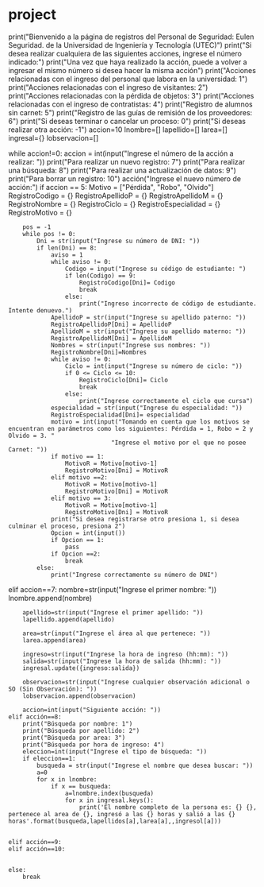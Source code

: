 # project
print("Bienvenido a la página de registros del Personal de Seguridad: Eulen Seguridad. de la Universidad de Ingeniería y Tecnología (UTEC)")
print("Si desea realizar cualquiera de las siguientes acciones, ingrese el número indicado:")
print("Una vez que haya realizado la acción, puede a volver a ingresar el mismo número si desea hacer la misma acción")
print("Acciones relacionadas con el ingreso del personal que labora en la universidad: 1")
print("Acciones relacionadas con el ingreso de visitantes: 2")
print("Acciones relacionadas con la pérdida de objetos: 3")
print("Acciones relacionadas con el ingreso de contratistas: 4")
print("Registro de alumnos sin carnet: 5")
print("Registro de las guías de remisión de los proveedores: 6")
print("Si deseas terminar o cancelar un proceso: 0")
print("Si deseas realizar otra acción: -1")
accion=10
lnombre=[]
lapellido=[]
larea=[]
ingresal={}
lobservacion=[]

while accion!=0:
    accion = int(input("Ingrese el número de la acción a realizar: "))
    print("Para realizar un nuevo registro: 7")
    print("Para realizar una búsqueda: 8")
    print("Para realizar una actualización de datos: 9")
    print("Para borrar un registro: 10")
    acción("Ingrese el nuevo número de acción:")
    if accion == 5:
        Motivo = ["Pérdida", "Robo", "Olvido"]
        RegistroCodigo = {}
        RegistroApellidoP = {}
        RegistroApellidoM = {}
        RegistroNombre = {}
        RegistroCiclo = {}
        RegistroEspecialidad = {}
        RegistroMotivo = {}
        
        pos = -1
        while pos != 0:
            Dni = str(input("Ingrese su número de DNI: "))
            if len(Dni) == 8:
                aviso = 1
                while aviso != 0:
                    Codigo = input("Ingrese su código de estudiante: ")
                    if len(Codigo) == 9:
                        RegistroCodigo[Dni]= Codigo
                        break
                    else:
                        print("Ingreso incorrecto de código de estudiante. Intente denuevo.")
                ApellidoP = str(input("Ingrese su apellido paterno: "))
                RegistroApellidoP[Dni] = ApellidoP
                ApellidoM = str(input("Ingrese su apellido materno: "))
                RegistroApellidoM[Dni] = ApellidoM
                Nombres = str(input("Ingrese sus nombres: "))
                RegistroNombre[Dni]=Nombres
                while aviso != 0:
                    Ciclo = int(input("Ingrese su número de ciclo: "))
                    if 0 <= Ciclo <= 10:
                        RegistroCiclo[Dni]= Ciclo
                        break
                    else:
                        print("Ingrese correctamente el ciclo que cursa")
                especialidad = str(input("Ingrese du especialidad: "))
                RegistroEspecialidad[Dni]= especialidad
                motivo = int(input("Tomando en cuenta que los motivos se encuentran en parámetros como los siguientes: Pérdida = 1, Robo = 2 y Olvido = 3. "
                                 "Ingrese el motivo por el que no posee Carnet: "))
                if motivo == 1:
                    MotivoR = Motivo[motivo-1]
                    RegistroMotivo[Dni] = MotivoR
                elif motivo ==2:
                    MotivoR = Motivo[motivo-1]
                    RegistroMotivo[Dni] = MotivoR
                elif motivo == 3:
                    MotivoR = Motivo[motivo-1]
                    RegistroMotivo[Dni] = MotivoR
                print("Si desea registrarse otro presiona 1, si desea culminar el proceso, presiona 2")
                Opcion = int(input())
                if Opcion == 1:
                    pass
                if Opcion ==2:
                    break
            else:
                print("Ingrese correctamente su número de DNI")
   elif accion==7:
        nombre=str(input("Ingrese el primer nombre: "))
        lnombre.append(nombre)

        apellido=str(input("Ingrese el primer apellido: "))
        lapellido.append(apellido)

        area=str(input("Ingrese el área al que pertenece: "))
        larea.append(area)

        ingreso=str(input("Ingrese la hora de ingreso (hh:mm): "))
        salida=str(input("Ingrese la hora de salida (hh:mm): "))
        ingresal.update({ingreso:salida})

        observacion=str(input("Ingrese cualquier observación adicional o SO (Sin Observación): "))
        lobservacion.append(observacion)

        accion=int(input("Siguiente acción: "))
    elif acción==8:
        print("Búsqueda por nombre: 1")
        print("Búsqueda por apellido: 2")
        print("Búsqueda por area: 3")
        print("Búsqueda por hora de ingreso: 4")
        eleccion=int(input("Ingrese el tipo de búsqueda: "))
        if eleccion==1:
            busqueda = str(input("Ingrese el nombre que desea buscar: "))
            a=0
            for x in lnombre:
                if x == busqueda:
                    a=lnombre.index(busqueda)
                    for x in ingresal.keys():
                        print('El nombre completo de la persona es: {} {}, pertenece al area de {}, ingresó a las {} horas y salió a las {} horas'.format(busqueda,lapellidos[a],larea[a],,ingresol[a]))
                

    elif acción==9:
    elif acción==10:


    else:
        break
